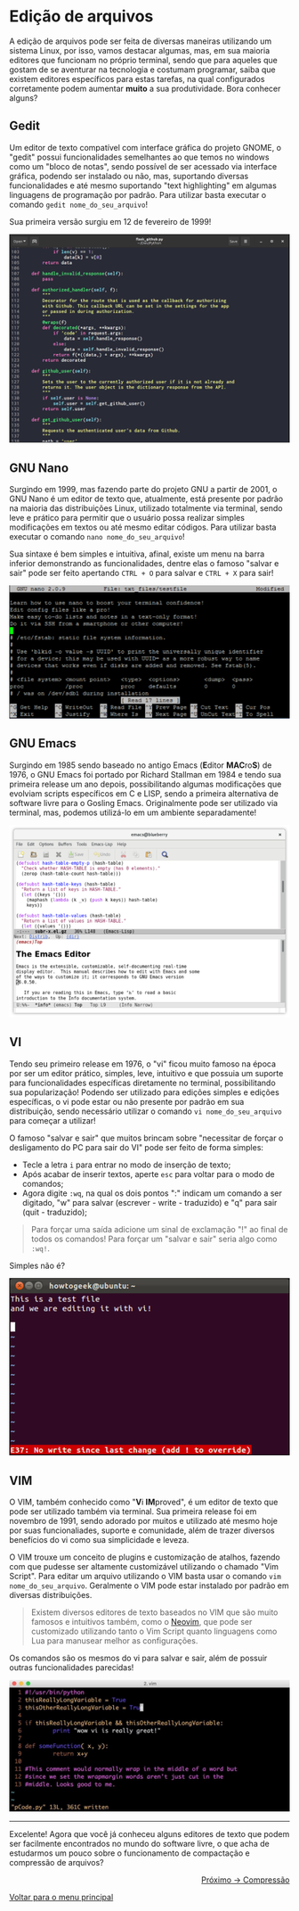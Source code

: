 # Edição de arquivos

A edição de arquivos pode ser feita de diversas maneiras utilizando um sistema Linux, por isso, vamos destacar algumas, mas, em sua maioria editores que funcionam no próprio terminal, sendo que para aqueles que gostam de se aventurar na tecnologia e costumam programar, saiba que existem editores específicos para estas tarefas, na qual configurados corretamente podem aumentar **muito** a sua produtividade. Bora conhecer alguns?

## Gedit

Um editor de texto compatível com interface gráfica do projeto GNOME, o "gedit" possui funcionalidades semelhantes ao que temos no windows como um "bloco de notas", sendo possível de ser acessado via interface gráfica, podendo ser instalado ou não, mas, suportando diversas funcionalidades e até mesmo suportando "text highlighting" em algumas linguagens de programação por padrão. Para utilizar basta executar o comando `gedit nome_do_seu_arquivo`!

Sua primeira versão surgiu em 12 de fevereiro de 1999!

<img src="../img/gedit.png" alt="Editor de texto GEDIT">

## GNU Nano

Surgindo em 1999, mas fazendo parte do projeto GNU a partir de 2001, o GNU Nano é um editor de texto que, atualmente, está presente por padrão na maioria das distribuições Linux, utilizado totalmente via terminal, sendo leve e prático para permitir que o usuário possa realizar simples modificações em textos ou até mesmo editar códigos. Para utilizar basta executar o comando `nano nome_do_seu_arquivo`!

Sua sintaxe é bem simples e intuitiva, afinal, existe um menu na barra inferior demonstrando as funcionalidades, dentre elas o famoso "salvar e sair" pode ser feito apertando `CTRL + O` para salvar e `CTRL + X` para sair!

<img src="../img/nano.webp" alt="Editor de texto GNU Nano">

## GNU Emacs

Surgindo em 1985 sendo baseado no antigo Emacs (**E**ditor **MAC**ro**S**) de 1976, o GNU Emacs foi portado por Richard Stallman em 1984 e tendo sua primeira release um ano depois, possibilitando algumas modificações que evolviam scripts específicos em C e LISP, sendo a primeira alternativa de software livre para o Gosling Emacs. Originalmente pode ser utilizado via terminal, mas, podemos utilizá-lo em um ambiente separadamente!

<img src="../img/emacs.png" alt="Editor de texto GNU Emacs">

## VI

Tendo seu primeiro release em 1976, o "vi" ficou muito famoso na época por ser um editor prático, simples, leve, intuitivo e que possuia um suporte para funcionalidades específicas diretamente no terminal, possibilitando sua popularização! Podendo ser utilizado para edições simples e edições específicas, o vi pode estar ou não presente por padrão em sua distribuição, sendo necessário utilizar o comando `vi nome_do_seu_arquivo` para começar a utilizar!

O famoso "salvar e sair" que muitos brincam sobre "necessitar de forçar o desligamento do PC para sair do VI" pode ser feito de forma simples:
- Tecle a letra `i` para entrar no modo de inserção de texto;
- Após acabar de inserir textos, aperte `esc` para voltar para o modo de comandos;
- Agora digite `:wq`, na qual os dois pontos ":" indicam um comando a ser digitado, "w" para salvar (escrever - write - traduzido) e "q" para sair (quit - traduzido);

> Para forçar uma saída adicione um sinal de exclamação "!" ao final de todos os comandos! Para forçar um "salvar e sair" seria algo como `:wq!`.

Simples não é?

<img src="../img/vi.webp" alt="Editor de texto VI">

## VIM

O VIM, também conhecido como "**V**i **IM**proved", é um editor de texto que pode ser utilizado também via terminal. Sua primeira release foi em novembro de 1991, sendo adorado por muitos e utilizado até mesmo hoje por suas funcionaliades, suporte e comunidade, além de trazer diversos benefícios do vi como sua simplicidade e leveza.

O VIM trouxe um conceito de plugins e customização de atalhos, fazendo com que pudesse ser altamente customizável utilizando o chamado "Vim Script". Para editar um arquivo utilizando o VIM basta usar o comando `vim nome_do_seu_arquivo`. Geralmente o VIM pode estar instalado por padrão em diversas distribuições.

> Existem diversos editores de texto baseados no VIM que são muito famosos e intuitivos também, como o <a href="https://neovim.io/">Neovim</a>, que pode ser customizado utilizando tanto o Vim Script quanto linguagens como Lua para manusear melhor as configurações.

Os comandos são os mesmos do vi para salvar e sair, além de possuir outras funcionalidades parecidas!

<img src="../img/vim.jpg" alt="Editor de texto VIM">

---

Excelente! Agora que você já conheceu alguns editores de texto que podem ser facilmente encontrados no mundo do software livre, o que acha de estudarmos um pouco sobre o funcionamento de compactação e compressão de arquivos?

<p align="right">
  <a href="https://github.com/lanjoni/lpi4noobs/blob/main/content/pratica/compressao.md">Próximo -> Compressão</a>
</p>

<p align="left">
  <a href="https://github.com/lanjoni/lpi4noobs#roadmap">Voltar para o menu principal</a>
</p>
